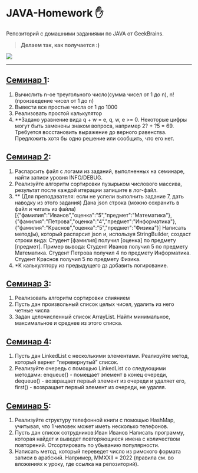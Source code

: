 # JAVA-Homework :raised_hand:
Репозиторий с домашними заданиями по JAVA от GeekBrains.
> **Делаем так, как получается :)**

![](https://cdn4.iconfinder.com/data/icons/ginger-cats/94/cat10-256.png)
--- ---
## [Семинар 1](https://github.com/AntonStrebkov/JAVA-Homework/tree/main/%D0%A1%D0%B5%D0%BC%D0%B8%D0%BD%D0%B0%D1%80%201):
1. Вычислить n-ое треугольного число(сумма чисел от 1 до n), n! (произведение чисел от 1 до n)
2. Вывести все простые числа от 1 до 1000
3. Реализовать простой калькулятор
4. *+Задано уравнение вида q + w = e, q, w, e >= 0. Некоторые цифры могут быть заменены знаком вопроса, например 2? + ?5 = 69. Требуется восстановить выражение до верного равенства. Предложить хотя бы одно решение или сообщить, что его нет.

## [Семинар 2](https://github.com/AntonStrebkov/JAVA-Homework/tree/main/%D0%A1%D0%B5%D0%BC%D0%B8%D0%BD%D0%B0%D1%80%202):
1. Распарсить файл с логами из заданий, выполненных на семинаре, найти записи уровня INFO/DEBUG.
2. Реализуйте алгоритм сортировки пузырьком числового массива, результат после каждой итерации запишите в лог-файл.
3. ** (Для преподавателя: если не успели выполнить задание 7, дать наводку из этого задания) Дана json строка (можно сохранить в файл и читать из файла) [{"фамилия":"Иванов","оценка":"5","предмет":"Математика"},{"фамилия":"Петрова","оценка":"4","предмет":"Информатика"},{"фамилия":"Краснов","оценка":"5","предмет":"Физика"}] Написать метод(ы), который распарсит json и, используя StringBuilder, создаст строки вида: Студент [фамилия] получил [оценка] по предмету [предмет]. Пример вывода: Студент Иванов получил 5 по предмету Математика. Студент Петрова получил 4 по предмету Информатика.
Студент Краснов получил 5 по предмету Физика.
4. *К калькулятору из предыдущего дз добавить логирование.

## [Семинар 3](https://github.com/AntonStrebkov/JAVA-Homework/tree/main/%D0%A1%D0%B5%D0%BC%D0%B8%D0%BD%D0%B0%D1%80%203):
1. Реализовать алгоритм сортировки слиянием
2. Пусть дан произвольный список целых чисел, удалить из него четные числа
3. Задан целочисленный список ArrayList. Найти минимальное, максимальное и среднее из этого списка.

## [Семинар 4](https://github.com/AntonStrebkov/JAVA-Homework/tree/main/%D0%A1%D0%B5%D0%BC%D0%B8%D0%BD%D0%B0%D1%80%204):
1. Пусть дан LinkedList с несколькими элементами. Реализуйте метод, который вернет “перевернутый” список.
2. Реализуйте очередь с помощью LinkedList со следующими методами: enqueue() - помещает элемент в конец очереди, dequeue() - возвращает первый элемент из очереди и удаляет его, first() - возвращает первый элемент из очереди, не удаляя.

## [Семинар 5](https://github.com/AntonStrebkov/JAVA-Homework/tree/main/%D0%A1%D0%B5%D0%BC%D0%B8%D0%BD%D0%B0%D1%80%205):
1. Реализуйте структуру телефонной книги с помощью HashMap, учитывая, что 1 человек может иметь несколько телефонов.
2. Пусть дан список сотрудников:Иван Иванов Написать программу, которая найдет и выведет повторяющиеся имена с количеством повторений. Отсортировать по убыванию популярности.
3. Написать метод, который переведет число из римского формата записи в арабский. Например, MMXXII = 2022 (правила см. во вложениях к уроку, где ссылка на репозиторий).
